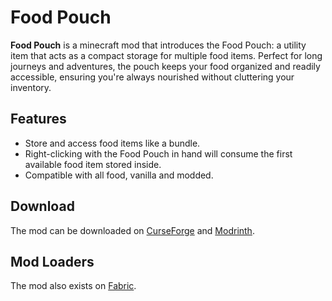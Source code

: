 # Food Pouch
**Food Pouch** is a minecraft mod that introduces the Food Pouch: a utility item that acts as a compact storage for multiple food items. Perfect for long journeys and adventures, the pouch keeps your food organized and readily accessible, ensuring you're always nourished without cluttering your inventory.

## Features
- Store and access food items like a bundle.
- Right-clicking with the Food Pouch in hand will consume the first available food item stored inside.
- Compatible with all food, vanilla and modded.

## Download
The mod can be downloaded on [CurseForge](https://www.curseforge.com/minecraft/mc-mods/food-pouch) and [Modrinth](https://modrinth.com/mod/food-pouch).

## Mod Loaders
The mod also exists on [Fabric](https://github.com/SkyVeo/Food-Pouch-fabric).
